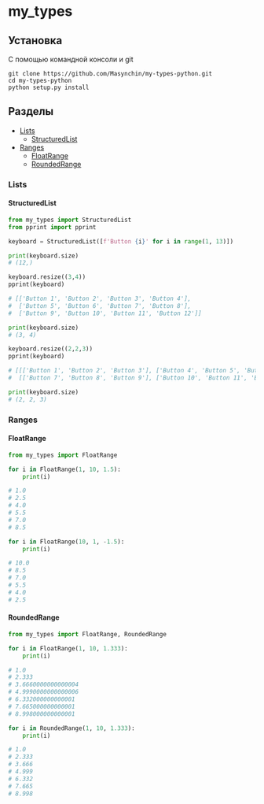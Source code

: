 # my_types

## Установка
С помощью командной консоли и git
```
git clone https://github.com/Masynchin/my-types-python.git
cd my-types-python
python setup.py install
```

## Разделы
- [Lists](https://github.com/Masynchin/my-types-python#Lists)
  - [StructuredList](https://github.com/Masynchin/my-types-python#StructuredList)
- [Ranges](https://github.com/Masynchin/my-types-python#Ranges)
  - [FloatRange](https://github.com/Masynchin/my-types-python#FloatRange)
  - [RoundedRange](https://github.com/Masynchin/my-types-python#RoundedRange)

### Lists
#### StructuredList
```python
from my_types import StructuredList
from pprint import pprint

keyboard = StructuredList([f'Button {i}' for i in range(1, 13)])

print(keyboard.size)
# (12,)

keyboard.resize((3,4))
pprint(keyboard)

# [['Button 1', 'Button 2', 'Button 3', 'Button 4'],
#  ['Button 5', 'Button 6', 'Button 7', 'Button 8'],
#  ['Button 9', 'Button 10', 'Button 11', 'Button 12']]

print(keyboard.size)
# (3, 4)

keyboard.resize((2,2,3))
pprint(keyboard)

# [[['Button 1', 'Button 2', 'Button 3'], ['Button 4', 'Button 5', 'Button 6']],
#  [['Button 7', 'Button 8', 'Button 9'], ['Button 10', 'Button 11', 'Button 12']]]

print(keyboard.size)
# (2, 2, 3)
```
### Ranges
#### FloatRange
```python
from my_types import FloatRange

for i in FloatRange(1, 10, 1.5):
	print(i)

# 1.0
# 2.5
# 4.0
# 5.5
# 7.0
# 8.5

for i in FloatRange(10, 1, -1.5):
	print(i)

# 10.0
# 8.5
# 7.0
# 5.5
# 4.0
# 2.5
```

#### RoundedRange
```python
from my_types import FloatRange, RoundedRange

for i in FloatRange(1, 10, 1.333):
	print(i)

# 1.0
# 2.333
# 3.6660000000000004
# 4.9990000000000006
# 6.332000000000001
# 7.665000000000001
# 8.998000000000001

for i in RoundedRange(1, 10, 1.333):
	print(i)

# 1.0
# 2.333
# 3.666
# 4.999
# 6.332
# 7.665
# 8.998
```
